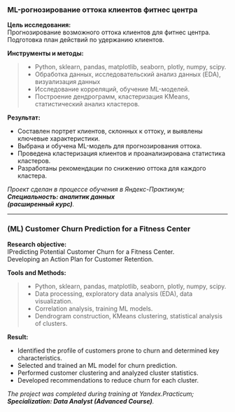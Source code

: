 ### **ML-рогнозирование оттока клиентов фитнес центра**

**Цель исследования:**\
Прогнозирование возможного оттока клиентов для фитнес центра.\
Подготовка план действий по удержанию клиентов. 

**Инструменты и методы:**
> - Python, sklearn, pandas, matplotlib, seaborn, plotly, numpy, scipy.
> - Обработка данных, исследовательский анализ данных (EDA), визуализация данных 
> - Исследование корреляций, обучение ML-моделей.  
> - Построение дендрограмм, кластеризация KMeans, статистический анализ кластеров.

**Результат:**
- Составлен портрет клиентов, склонных к оттоку, и выявлены ключевые характеристики.
- Выбрана и обучена ML-модель для прогнозирования оттока.
- Проведена кластеризация клиентов и проанализирована статистика кластеров.
- Разработаны рекомендации по снижению оттока для каждого кластера.

*Проект сделан в процессе обучения в Яндекс-Практикум;\
**Специальность: аналитик данных\
(расширенный курс)**.*
_________________________________

### **(ML) Customer Churn Prediction for a Fitness Center**

**Research objective:**\
IPredicting Potential Customer Churn for a Fitness Center.\
Developing an Action Plan for Customer Retention.

**Tools and Methods:**
> - Python, sklearn, pandas, matplotlib, seaborn, plotly, numpy, scipy.
> - Data processing, exploratory data analysis (EDA), data visualization.
> - Correlation analysis, training ML models.
> - Dendrogram construction, KMeans clustering, statistical analysis of clusters.

**Result:**
- Identified the profile of customers prone to churn and determined key characteristics.
- Selected and trained an ML model for churn prediction.
- Performed customer clustering and analyzed cluster statistics.
- Developed recommendations to reduce churn for each cluster.

*The project was completed during training at Yandex.Practicum;\
**Specialization: Data Analyst (Advanced Course)**.*

